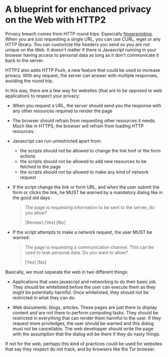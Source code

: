 A blueprint for enchanced privacy on the Web with HTTP2
=======================================================

Privacy breach comes from HTTP round trips. Especially [fingerprinting](https://panopticlick.eff.org/). When you are just requesting a single URL, you can use CURL, wget or any HTTP library. You can customize the headers you send so you are not unique on the Web. It doesn't matter if there is Javascript running in your browser having access to personal data as long as it don't communicate it back to the server.

HTTP2 also adds HTTP Push, a new feature that could be used to increase privacy. With any request, the server can answer with multiple responses, avoiding the round trip.

In this way, there are a few way for websites (that are to be opposed to web application) to respect your privacy:

- When you request a URL, the server should send you the response with any other resources required to render the page
- The browser should refrain from requesting other resources it needs. Much like in HTTPS, the browser will refrain from loading HTTP resources.
- Javascript can run unrestricted apart from:
    - the scripts should not be allowed to change the link href or the form actions
    - the scripts should not be allowed to add new resources to be fetched to the page
    - the scripts should not be allowed to make any kind of network request
- If the script change the link or form URL, and when the user submit the form or clicks the link, he MUST be warned by a mandatory dialog like in the good old days

    > The page is requesting information to be sent to the server, do you allow?
    >
    > [Review] [Yes] [No]

- If the script attempts to make a network request, the user MUST be warned:

    > The page is requesting a communication channel. This can be used to leak personal data. Do you want to allow?
    >
    > [Yes] [No]

Basically, we must separate the web in two different things:

- Applications that uses javascript and networking to do their basic job. They should be whitelisted before the user can execute them as they might be potentially harmful. Once whitelisted, they should not be restricted in what they can do.

- Web documents: blogs, articles. These pages are just there to display content and are not there to perform computing tasks. They should be restricted in everything that can render them harmful to the user. If they request more priviledges, the user should be warned and this dialog must not be cancellable. The web developper should write the page with the assumption that the dialog will be there if they do nasty things.

If not for the web, perhaps this kind of practices could be used for websites that say they respect do not track, and by browsers like the Tor browser.